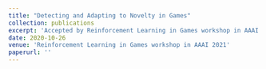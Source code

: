 ```yaml
---
title: "Detecting and Adapting to Novelty in Games"
collection: publications
excerpt: 'Accepted by Reinforcement Learning in Games workshop in AAAI 2021'
date: 2020-10-26
venue: 'Reinforcement Learning in Games workshop in AAAI 2021'
paperurl: ''
---
```

